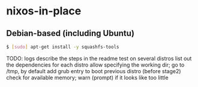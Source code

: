 # nixos-in-place

## Debian-based (including Ubuntu)
```bash
$ [sudo] apt-get install -y squashfs-tools
```

TODO:
  logs
  describe the steps in the readme
  test on several distros
  list out the dependencies for each distro
  allow specifying the working dir; go to /tmp, by default
  add grub entry to boot previous distro (before stage2)
  check for available memory; warn (prompt) if it looks like too little
